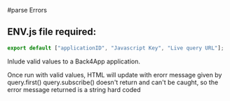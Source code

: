#parse Errors

## ENV.js file required:

```js
export default ["applicationID", "Javascript Key", "Live query URL"];
```

Inlude valid values to a Back4App application.

Once run with valid values, HTML will update with erorr message given by query.first()
query.subscribe() doesn't return and can't be caught, so the error message returned is a string hard coded
